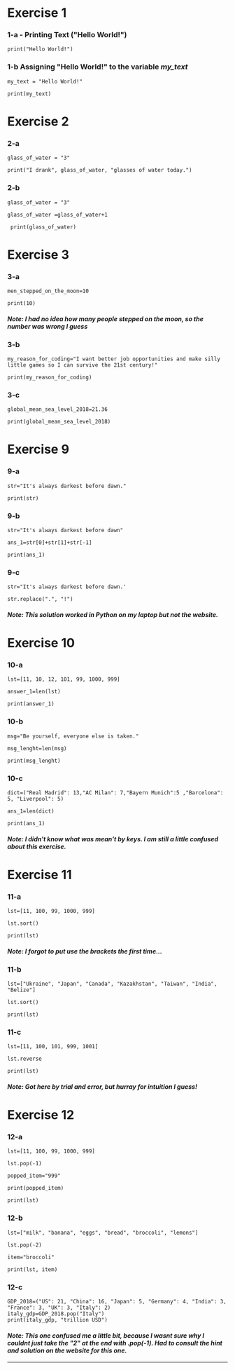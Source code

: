 # Exercise 1

### 1-a - Printing Text ("Hello World!")

```
print("Hello World!")
```

### 1-b Assigning "Hello World!" to the variable *my_text*

```
my_text = "Hello World!"

print(my_text)
```

# Exercise 2

### 2-a

```
glass_of_water = "3"
    
print("I drank", glass_of_water, "glasses of water today.")
```

### 2-b

```
glass_of_water = "3"

glass_of_water =glass_of_water+1

 print(glass_of_water)
```

# Exercise 3

### 3-a

```
men_stepped_on_the_moon=10

print(10)
```
#### *Note: I had no idea how many people stepped on the moon, so the number was wrong I guess*

### 3-b

```
my_reason_for_coding="I want better job opportunities and make silly little games so I can survive the 21st century!"

print(my_reason_for_coding)
```

### 3-c

```
global_mean_sea_level_2018=21.36

print(global_mean_sea_level_2018)
```

# Exercise 9

### 9-a

```
str="It's always darkest before dawn."

print(str)
```
### 9-b

```
str="It's always darkest before dawn"

ans_1=str[0]+str[1]+str[-1]

print(ans_1)
```

### 9-c

```
str="It's always darkest before dawn.'

str.replace(".", "!")  
```

#### *Note: This solution worked in Python on my laptop but not the website.*

# Exercise 10

### 10-a

```
lst=[11, 10, 12, 101, 99, 1000, 999]

answer_1=len(lst)

print(answer_1)
```
### 10-b

```
msg="Be yourself, everyone else is taken."

msg_lenght=len(msg)

print(msg_lenght)
```

### 10-c

```
dict=("Real Madrid": 13,"AC Milan": 7,"Bayern Munich":5 ,"Barcelona": 5, "Liverpool": 5)

ans_1=len(dict)

print(ans_1)
```

#### *Note: I didn't know what was mean't by keys. I am still a little confused about this exercise.*

# Exercise 11

### 11-a

```
lst=[11, 100, 99, 1000, 999]

lst.sort()

print(lst)
```
#### *Note: I forgot to put use the brackets the first time...*

### 11-b

```
lst=["Ukraine", "Japan", "Canada", "Kazakhstan", "Taiwan", "India", "Belize"]

lst.sort()

print(lst)
```

### 11-c

```
lst=[11, 100, 101, 999, 1001]

lst.reverse

print(lst)
```

#### *Note: Got here by trial and error, but hurray for intuition I guess!*

# Exercise 12

### 12-a

```
lst=[11, 100, 99, 1000, 999]

lst.pop(-1)

popped_item="999"

print(popped_item)

print(lst)
```

### 12-b

```
lst=["milk", "banana", "eggs", "bread", "broccoli", "lemons"]

lst.pop(-2)

item="broccoli"

print(lst, item)
```

### 12-c

```
GDP_2018=("US": 21, "China": 16, "Japan": 5, "Germany": 4, "India": 3, "France": 3, "UK": 3, "Italy": 2)
italy_gdp=GDP_2018.pop("Italy")
print(italy_gdp, "trillion USD")
```

#### *Note: This one confused me a little bit, because I wasnt sure why I couldnt just take the "2" at the end with .pop(-1). Had to consult the hint and solution on the website for this one.*

---


